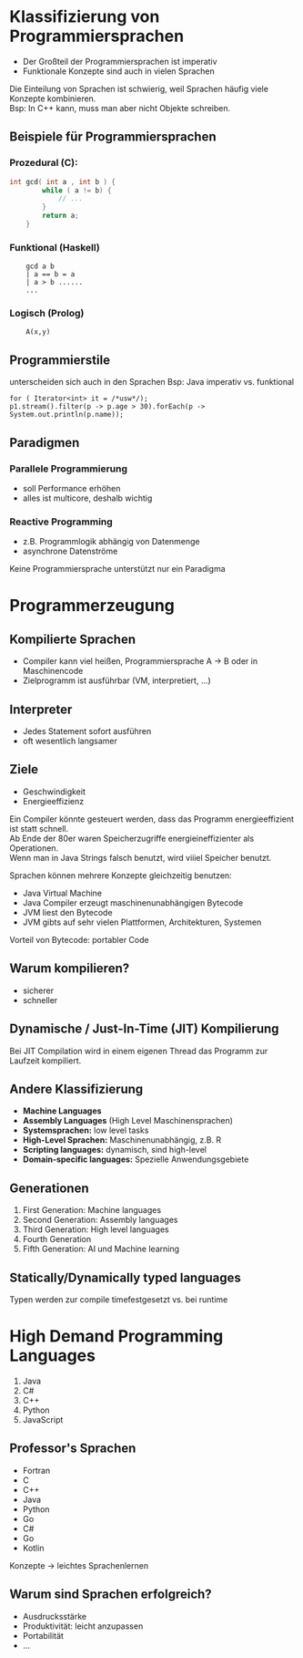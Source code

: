 # Klassifizierung von Programmiersprachen
  * Der Großteil der Programmiersprachen ist imperativ
  * Funktionale Konzepte sind auch in vielen Sprachen

Die Einteilung von Sprachen ist schwierig, weil Sprachen häufig viele Konzepte kombinieren.  
Bsp: In C++ kann, muss man aber nicht Objekte schreiben.

## Beispiele für Programmiersprachen
### Prozedural (C):
```C
int gcd( int a , int b ) {
        while ( a != b) {
            // ...
        }
        return a;
    }
```

### Funktional (Haskell)
```
    gcd a b
    | a == b = a
    | a > b ......
    ...
```
### Logisch (Prolog)
```
    A(x,y)
```
## Programmierstile
unterscheiden sich auch in den Sprachen
Bsp: Java imperativ vs. funktional
```
for ( Iterator<int> it = /*usw*/);  
p1.stream().filter(p -> p.age > 30).forEach(p -> System.out.println(p.name));
```
## Paradigmen
### Parallele Programmierung
 * soll Performance erhöhen
 * alles ist multicore, deshalb wichtig

### Reactive Programming
 * z.B. Programmlogik abhängig von Datenmenge
 * asynchrone Datenströme

Keine Programmiersprache unterstützt nur ein Paradigma

# Programmerzeugung

## Kompilierte Sprachen
 * Compiler kann viel heißen, Programmiersprache A -> B oder in Maschinencode
 * Zielprogramm ist ausführbar (VM, interpretiert, ...)

## Interpreter
 * Jedes Statement sofort ausführen
 * oft wesentlich langsamer

## Ziele
 * Geschwindigkeit
 * Energieeffizienz

Ein Compiler könnte gesteuert werden, dass das Programm energieeffizient ist statt schnell.  
Ab Ende der 80er waren Speicherzugriffe energieineffizienter als Operationen.  
Wenn man in Java Strings falsch benutzt, wird viiiel Speicher benutzt.

Sprachen können mehrere Konzepte gleichzeitig benutzen:
  * Java Virtual Machine
  * Java Compiler erzeugt maschinenunabhängigen Bytecode
  * JVM liest den Bytecode
  * JVM gibts auf sehr vielen Plattformen, Architekturen, Systemen

Vorteil von Bytecode: portabler Code

## Warum kompilieren?
 * sicherer
 * schneller
 
## Dynamische / Just-In-Time (JIT) Kompilierung
Bei JIT Compilation wird in einem eigenen Thread das Programm zur Laufzeit kompiliert.

## Andere Klassifizierung
 * **Machine Languages**
 * **Assembly Languages** (High Level Maschinensprachen)
 * **Systemsprachen:** low level tasks
 * **High-Level Sprachen:** Maschinenunabhängig, z.B. R
 * **Scripting languages:** dynamisch, sind high-level
 * **Domain-specific languages:** Spezielle Anwendungsgebiete
 
## Generationen
 1. First Generation: Machine languages
 2. Second Generation: Assembly languages
 3. Third Generation: High level languages
 4. Fourth Generation
 5. Fifth Generation: AI und Machine learning
 
## Statically/Dynamically typed languages
Typen werden zur compile timefestgesetzt vs. bei runtime

# High Demand Programming Languages
 1. Java
 2. C#
 3. C++
 4. Python
 5. JavaScript
 
## Professor's Sprachen
 * Fortran
 * C
 * C++
 * Java
 * Python
 * Go
 * C#
 * Go
 * Kotlin
 
Konzepte -> leichtes Sprachenlernen

## Warum sind Sprachen erfolgreich?
 * Ausdrucksstärke
 * Produktivität: leicht anzupassen
 * Portabilität
 * ...

